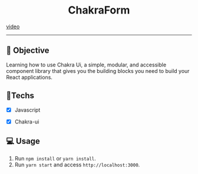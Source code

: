 <h1 align="center">
    ChakraForm
</h1>

<a href="https://www.youtube.com/watch?v=4UIbOoySiXw"> video </a>

<hr>

## 🎯 Objective

Learning how to use Chakra Ui, a simple, modular, and accessible    component library that gives you the building blocks you need to build your React applications.

## 🚀Techs

- [x] Javascript
- [x] Chakra-ui


## 💻 Usage

1. Run `npm install` or `yarn install`.<br />
2. Run `yarn start` and access `http://localhost:3000`.<br />